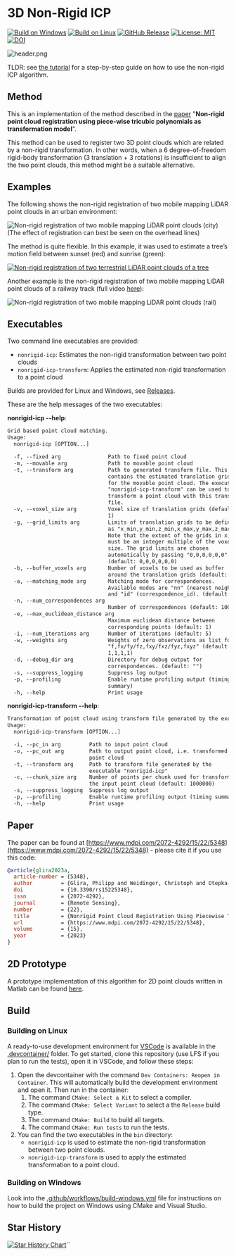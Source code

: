 # 3D Non-Rigid ICP

[![Build on Windows](https://github.com/AIT-Assistive-Autonomous-Systems/3D_nonrigid_ICP/actions/workflows/build-windows.yml/badge.svg)](https://github.com/AIT-Assistive-Autonomous-Systems/3D_nonrigid_ICP/actions/workflows/build-windows.yml)
[![Build on Linux](https://github.com/AIT-Assistive-Autonomous-Systems/3D_nonrigid_ICP/actions/workflows/build-linux.yml/badge.svg)](https://github.com/AIT-Assistive-Autonomous-Systems/3D_nonrigid_ICP/actions/workflows/build-linux.yml)
[![GitHub Release](https://img.shields.io/github/v/release/AIT-Assistive-Autonomous-Systems/3D_nonrigid_ICP)](https://github.com/AIT-Assistive-Autonomous-Systems/3D_nonrigid_ICP/releases)
[![License: MIT](https://img.shields.io/badge/License-MIT-yellow.svg)](LICENSE)
[![DOI](https://img.shields.io/badge/DOI-10.3390%2Frs15225348-blue)](https://doi.org/10.3390/rs15225348)

![header.png](docs/header.png)

TLDR: see [the tutorial](docs/tutorial/README.md) for a step-by-step guide on how to use the non-rigid ICP algorithm.

## Method

This is an implementation of the method described in the [paper](https://www.mdpi.com/2072-4292/15/22/5348) "**Non-rigid point cloud registration using piece-wise tricubic polynomials as transformation model**".

This method can be used to register two 3D point clouds which are related by a non-rigid transformation. In other words, when a 6 degree-of-freedom rigid-body transformation (3 translation + 3 rotations) is insufficient to align the two point clouds, this method might be a suitable alternative.

## Examples

The following shows the non-rigid registration of two mobile mapping LiDAR point clouds in an urban environment:

![Non-rigid registration of two mobile mapping LiDAR point clouds (city)](docs/demo-city.gif)
(The effect of registration can best be seen on the overhead lines)

The method is quite flexible. In this example, it was used to estimate a tree’s motion field between sunset (red) and sunrise (green):

[![Non-rigid registration of two terrestrial LiDAR point clouds of a tree](docs/demo-tls-tree.png)](https://youtu.be/JNK9PtjtBlY?si=9gstIXi2sg1sHg7G)

Another example is the non-rigid registration of two mobile mapping LiDAR point clouds of a railway track (full video [here](https://youtu.be/HtRZxoqb4tc)):

![Non-rigid registration of two mobile mapping LiDAR point clouds (rail)](docs/demo-rail.gif)

## Executables

Two command line executables are provided:
- `nonrigid-icp`: Estimates the non-rigid transformation between two point clouds
- `nonrigid-icp-transform`: Applies the estimated non-rigid transformation to a point cloud

Builds are provided for Linux and Windows, see [Releases](https://github.com/AIT-Assistive-Autonomous-Systems/3D_nonrigid_ICP/releases).

These are the help messages of the two executables:

**nonrigid-icp --help**:

```txt
Grid based point cloud matching.
Usage:
  nonrigid-icp [OPTION...]

  -f, --fixed arg               Path to fixed point cloud
  -m, --movable arg             Path to movable point cloud
  -t, --transform arg           Path to generated transform file. This file
                                contains the estimated translation grids
                                for the movable point cloud. The executable
                                "nonrigid-icp-transform" can be used to
                                transform a point cloud with this transform
                                file.
  -v, --voxel_size arg          Voxel size of translation grids (default:
                                1)
  -g, --grid_limits arg         Limits of translation grids to be defined
                                as "x_min,y_min,z_min,x_max,y_max,z_max".
                                Note that the extent of the grids in x,y,z
                                must be an integer multiple of the voxel
                                size. The grid limits are chosen
                                automatically by passing "0,0,0,0,0,0".
                                (default: 0,0,0,0,0,0)
  -b, --buffer_voxels arg       Number of voxels to be used as buffer
                                around the translation grids (default: 2)
  -a, --matching_mode arg       Matching mode for correspondences.
                                Available modes are "nn" (nearest neighbor)
                                and "id" (correspondence_id). (default: nn)
  -n, --num_correspondences arg
                                Number of correspondences (default: 10000)
  -e, --max_euclidean_distance arg
                                Maximum euclidean distance between
                                corresponding points (default: 1)
  -i, --num_iterations arg      Number of iterations (default: 5)
  -w, --weights arg             Weights of zero observations as list for
                                "f,fx/fy/fz,fxy/fxz/fyz,fxyz" (default:
                                1,1,1,1)
  -d, --debug_dir arg           Directory for debug output for
                                correspondences. (default: "")
  -s, --suppress_logging        Suppress log output
  -p, --profiling               Enable runtime profiling output (timing
                                summary)
  -h, --help                    Print usage
```

**nonrigid-icp-transform --help**:

```txt
Transformation of point cloud using transform file generated by the executable "nonrigid-icp"
Usage:
  nonrigid-icp-transform [OPTION...]

  -i, --pc_in arg         Path to input point cloud
  -o, --pc_out arg        Path to output point cloud, i.e. transformed
                          point cloud
  -t, --transform arg     Path to transform file generated by the
                          executable "nonrigid-icp"
  -c, --chunk_size arg    Number of points per chunk used for transforming
                          the input point cloud (default: 1000000)
  -s, --suppress_logging  Suppress log output
  -p, --profiling         Enable runtime profiling output (timing summary)
  -h, --help              Print usage
```

## Paper

The paper can be found at [https://www.mdpi.com/2072-4292/15/22/5348](https://www.mdpi.com/2072-4292/15/22/5348) - please cite it if you use this code:

```bibtex
@article{glira2023a,
  article-number = {5348},
  author         = {Glira, Philipp and Weidinger, Christoph and Otepka-Schremmer, Johannes and Ressl, Camillo and Pfeifer, Norbert and Haberler-Weber, Michaela},
  doi            = {10.3390/rs15225348},
  issn           = {2072-4292},
  journal        = {Remote Sensing},
  number         = {22},
  title          = {Nonrigid Point Cloud Registration Using Piecewise Tricubic Polynomials as Transformation Model},
  url            = {https://www.mdpi.com/2072-4292/15/22/5348},
  volume         = {15},
  year           = {2023}
}
```

## 2D Prototype

A prototype implementation of this algorithm for 2D point clouds written in Matlab can be found [here](https://github.com/AIT-Assistive-Autonomous-Systems/2D_nonrigid_ICP).

## Build

### Building on Linux

A ready-to-use development environment for [VSCode](https://code.visualstudio.com) is available in the [.devcontainer/](.devcontainer/) folder. To get started, clone this repository (use LFS if you plan to run the tests), open it in VSCode, and follow these steps:
1. Open the devcontainer with the command ``Dev Containers: Reopen in Container``. This will automatically build the development environment and open it. Then run in the container:
    1. The command ``CMake: Select a Kit`` to select a compiler.
    2. The command ``CMake: Select Variant`` to select a the ``Release`` build type.
	  3. The command ``CMake: Build`` to build all targets.
    4. The command ``CMake: Run tests`` to run the tests.
2. You can find the two executables in the ``bin`` directory:
    - ``nonrigid-icp`` is used to estimate the non-rigid transformation between two point clouds.
    - ``nonrigid-icp-transform`` is used to apply the estimated transformation to a point cloud.

### Building on Windows

Look into the [.github/workflows/build-windows.yml](.github/workflows/build-windows.yml) file for instructions on how to build the project on Windows using CMake and Visual Studio.

## Star History

[![Star History Chart](https://api.star-history.com/svg?repos=AIT-Assistive-Autonomous-Systems/3D_nonrigid_ICP&type=Date)](https://www.star-history.com/#AIT-Assistive-Autonomous``-Systems/3D_nonrigid_ICP&Date)``
